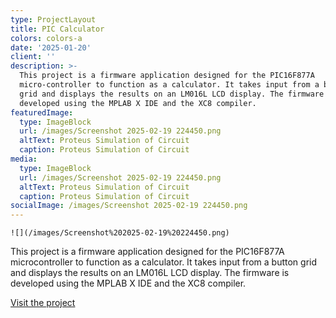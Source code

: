 ```yaml
---
type: ProjectLayout
title: PIC Calculator
colors: colors-a
date: '2025-01-20'
client: ''
description: >-
  This project is a firmware application designed for the PIC16F877A
  micro-controller to function as a calculator. It takes input from a button
  grid and displays the results on an LM016L LCD display. The firmware is
  developed using the MPLAB X IDE and the XC8 compiler.
featuredImage:
  type: ImageBlock
  url: /images/Screenshot 2025-02-19 224450.png
  altText: Proteus Simulation of Circuit
  caption: Proteus Simulation of Circuit
media:
  type: ImageBlock
  url: /images/Screenshot 2025-02-19 224450.png
  altText: Proteus Simulation of Circuit
  caption: Proteus Simulation of Circuit
socialImage: /images/Screenshot 2025-02-19 224450.png
---
```

``![](/images/Screenshot%202025-02-19%20224450.png)``

This project is a firmware application designed for the PIC16F877A microcontroller to function as a calculator. It takes input from a button grid and displays the results on an LM016L LCD display. The firmware is developed using the MPLAB X IDE and the XC8 compiler.

[Visit the project](https://github.com/SulaimanNiazi/PIC-Simple-Calculator)
